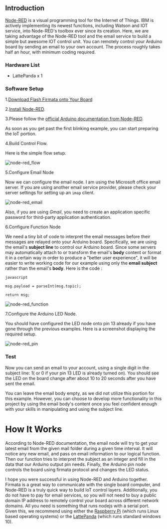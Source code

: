 

## Introduction

[Node-RED](http://nodered.org/) is a visual programming tool for the Internet of Things. IBM is actively implementing its newest functions, including Watson and IOT service, into Node-RED's toolbox ever since its creation.
Here, we are taking advantage of the Node-RED tool and the email service to build a simple but awesome IOT control unit. You can remotely control your Arduino board by sending an email to your own account. The process roughly takes half an hour, with minimum coding required.

### Hardware List

- LattePanda x 1

### Software Setup

1.[Download Flash Firmata onto Your Board](https://github.com/LattePandaTeam/LattePanda-Development-Support/tree/master/LattePandaFirmata)

2.[Install Node-RED](http://nodered.org/docs/getting-started/installation).

3.Please follow the [official Arduino documentation from Node-RED](http://nodered.org/docs/hardware/arduino).

As soon as you get past the first blinking example, you can start preparing the IoT portion.

4.Build Control Flow.

Here is the simple flow setup.

![node-red_flow](http://www.lattepanda.com:8089/wp-content/uploads/2016/02/node-red_flow.png)

5.Configure Email Node

Now we can configure the email node. I am using the Microsoft office email server. If you are using another email service provider, please check your server settings for setting up an `imap` client.

![node-red_email](http://www.lattepanda.com:8089/wp-content/uploads/2016/02/node-red_email.png)

Also, if you are using *Gmail*, you need to create an application specific password for third-party application authentication.

6.Configure Function Node

We need a tiny bit of code to interpret the email messages before their messages are relayed onto your Arduino board. Specifically, we are using the email's **subject line** to control our Arduino board. Since some servers may automatically attach to or transform the email's **body** content or format it in a certain way in order to produce a "better user experience", it will be easier to write working code for our example using only the **email subject** rather than the email's **body**.
Here is the code :

`javascript`

`msg.payload = parseInt(msg.topic);`

`return msg;`

![node-red_function](http://www.lattepanda.com:8089/wp-content/uploads/2016/02/node-red_function.png)

7.Configure the Arduino LED Node.

You should have configured the LED node onto pin 13 already if you have gone through the previous examples. Here is a screenshot displaying the required setup.

![node-red_pin](http://www.lattepanda.com:8089/wp-content/uploads/2016/02/node-red_pin.png)

### Test

Now you can send an email to your account, using a single digit in the subject line: 1( or 0 if your pin 13 LED is already turned on). You should see the LED on the board change after about 10 to 20 seconds after you have sent the email.

You can leave the email body empty, as we did not utilize this portion for this example. However, you can choose to develop more functionality in this project by using the email body's content once you feel confident enough with your skills in manipulating and using the subject line.

# How It Works

According to Node-RED documentation, the email node will try to get your latest email from the given mail folder during a given time interval. It will notice any new email, and pass on email information to our logical function. Then our function tries to interpret the subject as an integer and fill in the data that our Arduino output pin needs. Finally, the Arduino pin node controls the board using firmata protocol and changes the LED status.


I hope you were successful in using Node-RED and Arduino together. Firmata is a great way to communicate with the single board computer, and Node-RED is a truly quick way to build IoT control layers. Additionally, you do not have to pay for email services, so you will not need to buy a public domain IP address to remotely control your board across different network domains. All you need is something that runs nodejs with a serial port. Given this, we recommend using either the [Raspberry Pi](https://www.dfrobot.com/search-%20raspberry%20pi%20.html) (which runs Linux based operating systems) or the [LattePanda](https://www.dfrobot.com/topic-278-184.html) (which runs standard windows 10).
